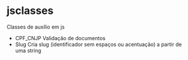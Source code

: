 # jsclasses
Classes de auxílio em js

* CPF_CNJP  Validação de documentos
* Slug      Cria slug (identificador sem espaços ou acentuação) a partir de uma string

